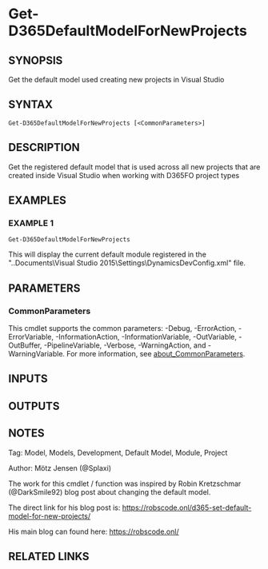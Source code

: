 ﻿---
external help file: d365fo.tools-help.xml
Module Name: d365fo.tools
online version:
schema: 2.0.0
---

# Get-D365DefaultModelForNewProjects

## SYNOPSIS
Get the default model used creating new projects in Visual Studio

## SYNTAX

```
Get-D365DefaultModelForNewProjects [<CommonParameters>]
```

## DESCRIPTION
Get the registered default model that is used across all new projects that are created inside Visual Studio when working with D365FO project types

## EXAMPLES

### EXAMPLE 1
```
Get-D365DefaultModelForNewProjects
```

This will display the current default module registered in the "..Documents\Visual Studio 2015\Settings\DynamicsDevConfig.xml" file.

## PARAMETERS

### CommonParameters
This cmdlet supports the common parameters: -Debug, -ErrorAction, -ErrorVariable, -InformationAction, -InformationVariable, -OutVariable, -OutBuffer, -PipelineVariable, -Verbose, -WarningAction, and -WarningVariable. For more information, see [about_CommonParameters](http://go.microsoft.com/fwlink/?LinkID=113216).

## INPUTS

## OUTPUTS

## NOTES
Tag: Model, Models, Development, Default Model, Module, Project

Author: Mötz Jensen (@Splaxi)

The work for this cmdlet / function was inspired by Robin Kretzschmar (@DarkSmile92) blog post about changing the default model.

The direct link for his blog post is: https://robscode.onl/d365-set-default-model-for-new-projects/

His main blog can found here: https://robscode.onl/

## RELATED LINKS

